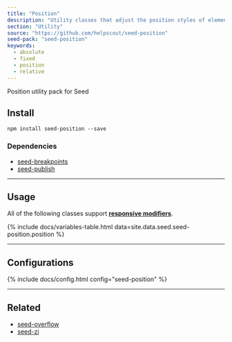 ```yaml
---
title: "Position"
description: "Utility classes that adjust the position styles of elements."
section: "Utility"
source: "https://github.com/helpscout/seed-position"
seed-pack: "seed-position"
keywords:
  - absolute
  - fixed
  - position
  - relative
---
```


Position utility pack for Seed


## Install

```
npm install seed-position --save
```


### Dependencies

* [seed-breakpoints](/seed/packs/seed-breakpoints)
* [seed-publish](/seed/packs/seed-publish)



---


## Usage

All of the following classes support **[responsive modifiers](/seed/packs/seed-breakpoints/#responsive-modifiers)**.

{% include docs/variables-table.html data=site.data.seed.seed-position.position %}



---



## Configurations

{% include docs/config.html config="seed-position" %}



---



## Related

* [seed-overflow](/seed/packs/seed-overflow)
* [seed-zi](/seed/packs/seed-zi)
